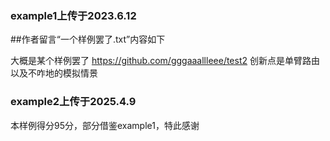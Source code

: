 ### example1上传于2023.6.12

##作者留言“一个样例罢了.txt”内容如下

大概是某个样例罢了
https://github.com/gggaaallleee/test2 
创新点是单臂路由以及不咋地的模拟情景

### example2上传于2025.4.9

本样例得分95分，部分借鉴example1，特此感谢